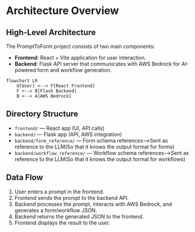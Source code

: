 # Architecture Overview

## High-Level Architecture

The PromptToForm project consists of two main components:

- **Frontend**: React + Vite application for user interaction.
- **Backend**: Flask API server that communicates with AWS Bedrock for AI-powered form and workflow generation.

```mermaid
flowchart LR
    U[User] <--> F[React Frontend]
    F <--> B[Flask Backend]
    B <--> A[AWS Bedrock]
```

## Directory Structure

- `frontend/` — React app (UI, API calls)
- `backend/` — Flask app (API, AWS integration)
- `backend/form_reference/` — Form schema references-->Sent as reference to the LLM(So that it knows the output format for forms)
- `backend/workflow_reference/` — Workflow schema references-->Sent as reference to the LLM(So that it knows the output format for workflows)

## Data Flow

1. User enters a prompt in the frontend.
2. Frontend sends the prompt to the backend API.
3. Backend processes the prompt, interacts with AWS Bedrock, and generates a form/workflow JSON.
4. Backend returns the generated JSON to the frontend.
5. Frontend displays the result to the user.
